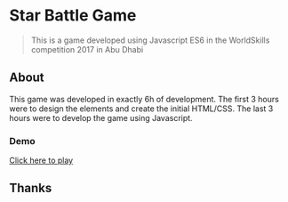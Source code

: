 # Star Battle Game

> This is a game developed using Javascript ES6 in the WorldSkills competition 2017 in Abu Dhabi

## About

This game was developed in exactly 6h of development. The first 3 hours were to design the elements and create the initial HTML/CSS. The last 3 hours were to develop the game using Javascript.

### Demo

[Click here to play](https://ericcristhiano.github.io/star-battle/)

## Thanks
